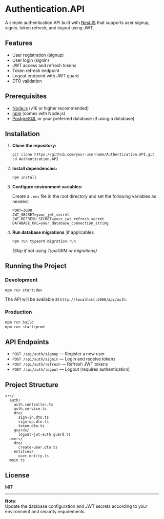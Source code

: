 # Authentication.API

A simple authentication API built with [NestJS](https://nestjs.com/) that supports user signup, signin, token refresh, and logout using JWT.

## Features

- User registration (signup)
- User login (signin)
- JWT access and refresh tokens
- Token refresh endpoint
- Logout endpoint with JWT guard
- DTO validation

## Prerequisites

- [Node.js](https://nodejs.org/) (v16 or higher recommended)
- [npm](https://www.npmjs.com/) (comes with Node.js)
- [PostgreSQL](https://www.postgresql.org/) or your preferred database (if using a database)

## Installation

1. **Clone the repository:**

    ```sh
    git clone https://github.com/your-username/Authentication.API.git
    cd Authentication.API
    ```

2. **Install dependencies:**

    ```sh
    npm install
    ```

3. **Configure environment variables:**

    Create a `.env` file in the root directory and set the following variables as needed:

    ```
    PORT=3000
    JWT_SECRET=your_jwt_secret
    JWT_REFRESH_SECRET=your_jwt_refresh_secret
    DATABASE_URL=your_database_connection_string
    ```

4. **Run database migrations** (if applicable):
    ```sh
    npm run typeorm migration:run
    ```
    _(Skip if not using TypeORM or migrations)_

## Running the Project

### Development

```sh
npm run start:dev
```

The API will be available at `http://localhost:3000/api/auth`.

### Production

```sh
npm run build
npm run start:prod
```

## API Endpoints

- `POST /api/auth/signup` — Register a new user
- `POST /api/auth/signin` — Login and receive tokens
- `POST /api/auth/refresh` — Refresh JWT tokens
- `POST /api/auth/logout` — Logout (requires authentication)

## Project Structure

```
src/
  auth/
    auth.controller.ts
    auth.service.ts
    dto/
      sign-in.dto.ts
      sign-up.dto.ts
      token.dto.ts
    guards/
      logout-jwt-auth.guard.ts
  users/
    dto/
      create-user.dto.ts
    entities/
      user.entity.ts
  main.ts
```

## License

MIT

---

**Note:**  
Update the database configuration and JWT secrets according to your environment and security requirements.
